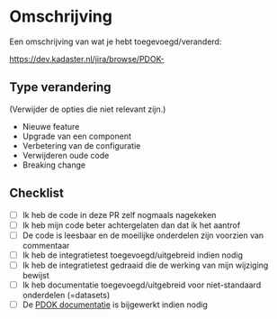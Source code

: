 # Omschrijving

Een omschrijving van wat je hebt toegevoegd/veranderd:

<https://dev.kadaster.nl/jira/browse/PDOK->

## Type verandering

(Verwijder de opties die niet relevant zijn.)

- Nieuwe feature
- Upgrade van een component
- Verbetering van de configuratie
- Verwijderen oude code
- Breaking change

## Checklist

- [ ] Ik heb de code in deze PR zelf nogmaals nagekeken
- [ ] Ik heb mijn code beter achtergelaten dan dat ik het aantrof
- [ ] De code is leesbaar en de moeilijke onderdelen zijn voorzien van
  commentaar
- [ ] Ik heb de integratietest toegevoegd/uitgebreid indien nodig
- [ ] Ik heb de integratietest gedraaid die de werking van mijn wijziging
  bewijst
- [ ] Ik heb documentatie toegevoegd/uitgebreid voor niet-standaard onderdelen
  (=datasets)
- [ ] De [PDOK documentatie](https://github.com/PDOK/interne-documentatie) is
  bijgewerkt indien nodig
